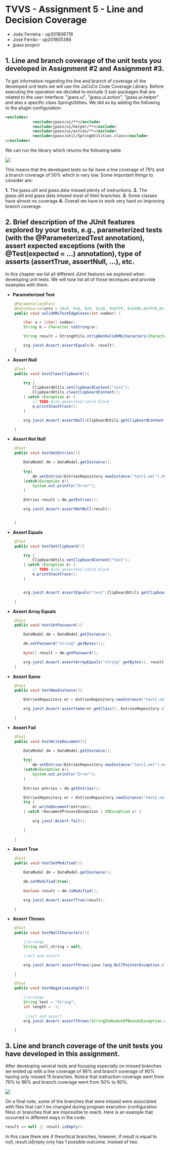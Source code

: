 # TVVS - Assignment 5 - Line and Decision Coverage

- João Ferreira - up201806716
- José Ferrão - up201805386
- jpass project


## 1. Line and branch coverage of the unit tests you developed in Assignment #2 and Assignment #3.

To get information regarding the line and branch of coverage of the developed unit tests we will use the JaCoCo Code Coverage Library. Before executing the operation we decided to exclude 3 sub-packages that are related to the user interface: "jpass.ui", "jpass.ui.action", "jpass.ui.helper" and also a specific class SpringUtilities. We did so by adding the following to the plugin configuration:

```xml
<excludes>
            <exclude>jpass/ui/**</exclude>
            <exclude>jpass/ui/helper/**</exclude>
            <exclude>jpass/ui/action/**</exclude>
            <exclude>jpass/util/SpringUtilities.class</exclude>
</excludes>
```

We can run the library which returns the following table

![](https://i.imgur.com/FlX4ova.png)

This means that the developed tests so far have a line coverage of 79% and a branch coverage of 50% which is very low.
Some important things to consider are:

**1.** The jpass.util and jpass.data missed plenty of instructions.
**2.** The jpass.util and jpass.data missed most of their branches.
**3.** Some classes have almost no coverage
**4.** Overall we have to work very hard on improving branch coverage.


## 2. Brief description of the JUnit features explored by your tests, e.g., parameterized tests (with the @ParameterizedTest annotation), assert expected exceptions (with the @Test(expected = ...) annotation), type of asserts (assertTrue, assertNull, …), etc.


In this chapter we list all different JUnit features we explored when developing unit tests. We will now list all of those tecniques and provide examples with them. 

* **Parameterized Test**

```java 
    @ParameterizedTest
    @ValueSource(ints = {0x9, 0xA, 0xD, 0x20, 0xD7FF, 0xE000,0xFFFD,0x10000,0x10FFF}) 
    public void validXMLTestEdgeCases(int number) {

        char a = (char) number;
        String b = Character.toString(a);

        String result = StringUtils.stripNonValidXMLCharacters(Character.toString(a));

        org.junit.Assert.assertEquals(b, result);
    }
```

* **Assert Null**
```java 
    @Test
    public void testClearClipboard(){

        try {
            ClipboardUtils.setClipboardContent("test");
            ClipboardUtils.clearClipboardContent();
        } catch (Exception e) {
            // TODO Auto-generated catch block
            e.printStackTrace();
        }

        org.junit.Assert.assertNull(ClipboardUtils.getClipboardContent());

    }
```

* **Assert Not Null**
```java 
    @Test
    public void testGetEntries(){

        DataModel dm = DataModel.getInstance();
        
        try{
            dm.setEntries(EntriesRepository.newInstance("test1.xml").readDocument());
        }catch(Exception e){
            System.out.println("Error");
        }
        
        Entries result = dm.getEntries();

        org.junit.Assert.assertNotNull(result);


    }
```

* **Assert Equals**
```java 
    @Test
    public void testSetClipboard(){

        try {
            ClipboardUtils.setClipboardContent("test");
        } catch (Exception e) {
            // TODO Auto-generated catch block
            e.printStackTrace();
        }


        org.junit.Assert.assertEquals("test",ClipboardUtils.getClipboardContent());

    }
````

* **Assert Array Equals**
```java 
    @Test
    public void testSetPassword(){

        DataModel dm = DataModel.getInstance();

        dm.setPassword("string".getBytes());
        
        byte[] result = dm.getPassword();

        org.junit.Assert.assertArrayEquals("string".getBytes(), result);
    }
```

* **Assert Same**
```java 
    @Test
    public void testNewInstance(){

        EntriesRepository er = EntriesRepository.newInstance("test2.xml");

        org.junit.Assert.assertSame(er.getClass(), EntriesRepository.class);

    }
```

* **Assert Fail**
```java 
    @Test
    public void testWriteDocument(){

        DataModel dm = DataModel.getInstance();
        
        try{
            dm.setEntries(EntriesRepository.newInstance("test1.xml").readDocument());
        }catch(Exception e){
            System.out.println("Error");
        }
        
        Entries entries = dm.getEntries();

        EntriesRepository er = EntriesRepository.newInstance("test2.xml");
        try {
            er.writeDocument(entries);
        } catch (DocumentProcessException | IOException c) {
            
            org.junit.Assert.fail();
            
        }

    }
```

* **Assert True**
```java 
    @Test
    public void testSetModified(){

        DataModel dm = DataModel.getInstance();

        dm.setModified(true);
        
        boolean result = dm.isModified();

        org.junit.Assert.assertTrue(result);

    }
```

* **Assert Throws**
```java 
    @Test
    public void testNullCharacters(){

        //arrange
        String null_string = null;

        //act and assert

        org.junit.Assert.assertThrows(java.lang.NullPointerException.class , () -> CryptUtils.getSha256Hash(null_string.toCharArray()) );
    
    }
```

```java 
    @Test
    public void testNegativeLength(){

        //arrange
        String text = "String";
        int length = -1;
        
         //act and assert
        org.junit.Assert.assertThrows(StringIndexOutOfBoundsException.class, () -> StringUtils.stripString(text,length));

    }
```

## 3. Line and branch coverage of the unit tests you have developed in this assignment.

After developing several tests and focusing especially on missed branches we ended up with a line coverage of 96% and branch coverage of 90% having only missed 15 branches. Notice that instruction coverage went from 79% to 96% and branch coverage went from 50% to 90%.

![](https://i.imgur.com/dJ6HWQy.png)

On a final note, some of the branches that were missed were associated with files that can't be changed during program execution (configuration files) or branches that are impossible to reach. Here is an example that occurred in different ways in the code: 

```java
result == null || result.isEmpty()
```

In this case there are 4 theoritical branches, however, if result is equal to null, result.isEmpty only has 1 possible outcome, instead of two.